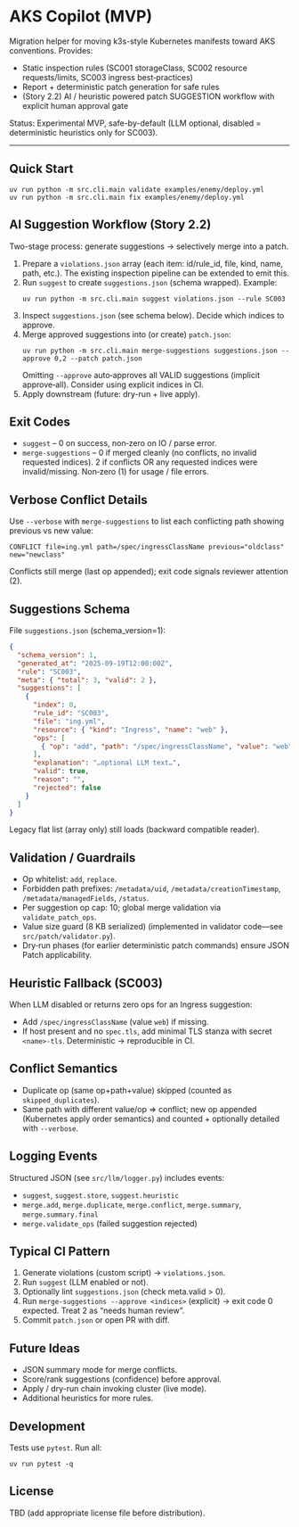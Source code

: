 # AKS Copilot (MVP)

Migration helper for moving k3s-style Kubernetes manifests toward AKS conventions. Provides:

- Static inspection rules (SC001 storageClass, SC002 resource requests/limits, SC003 ingress best‑practices)
- Report + deterministic patch generation for safe rules
- (Story 2.2) AI / heuristic powered patch SUGGESTION workflow with explicit human approval gate

Status: Experimental MVP, safe-by-default (LLM optional, disabled = deterministic heuristics only for SC003).

---

## Quick Start

```
uv run python -m src.cli.main validate examples/enemy/deploy.yml
uv run python -m src.cli.main fix examples/enemy/deploy.yml
```

## AI Suggestion Workflow (Story 2.2)

Two-stage process: generate suggestions → selectively merge into a patch.

1. Prepare a `violations.json` array (each item: id/rule_id, file, kind, name, path, etc.). The existing inspection pipeline can be extended to emit this.
2. Run `suggest` to create `suggestions.json` (schema wrapped). Example:
   ```
   uv run python -m src.cli.main suggest violations.json --rule SC003
   ```
3. Inspect `suggestions.json` (see schema below). Decide which indices to approve.
4. Merge approved suggestions into (or create) `patch.json`:
   ```
   uv run python -m src.cli.main merge-suggestions suggestions.json --approve 0,2 --patch patch.json
   ```
   Omitting `--approve` auto‑approves all VALID suggestions (implicit approve‑all). Consider using explicit indices in CI.
5. Apply downstream (future: dry-run + live apply).

## Exit Codes

- `suggest` – 0 on success, non‑zero on IO / parse error.
- `merge-suggestions` – 0 if merged cleanly (no conflicts, no invalid requested indices). 2 if conflicts OR any requested indices were invalid/missing. Non‑zero (1) for usage / file errors.

## Verbose Conflict Details

Use `--verbose` with `merge-suggestions` to list each conflicting path showing previous vs new value:

```
CONFLICT file=ing.yml path=/spec/ingressClassName previous="oldclass" new="newclass"
```

Conflicts still merge (last op appended); exit code signals reviewer attention (2).

## Suggestions Schema

File `suggestions.json` (schema_version=1):

```json
{
  "schema_version": 1,
  "generated_at": "2025-09-19T12:00:00Z",
  "rule": "SC003",
  "meta": { "total": 3, "valid": 2 },
  "suggestions": [
    {
      "index": 0,
      "rule_id": "SC003",
      "file": "ing.yml",
      "resource": { "kind": "Ingress", "name": "web" },
      "ops": [
        { "op": "add", "path": "/spec/ingressClassName", "value": "web" }
      ],
      "explanation": "…optional LLM text…",
      "valid": true,
      "reason": "",
      "rejected": false
    }
  ]
}
```

Legacy flat list (array only) still loads (backward compatible reader).

## Validation / Guardrails

- Op whitelist: `add`, `replace`.
- Forbidden path prefixes: `/metadata/uid`, `/metadata/creationTimestamp`, `/metadata/managedFields`, `/status`.
- Per suggestion op cap: 10; global merge validation via `validate_patch_ops`.
- Value size guard (8 KB serialized) (implemented in validator code—see `src/patch/validator.py`).
- Dry‑run phases (for earlier deterministic patch commands) ensure JSON Patch applicability.

## Heuristic Fallback (SC003)

When LLM disabled or returns zero ops for an Ingress suggestion:

- Add `/spec/ingressClassName` (value `web`) if missing.
- If host present and no `spec.tls`, add minimal TLS stanza with secret `<name>-tls`.
  Deterministic → reproducible in CI.

## Conflict Semantics

- Duplicate op (same op+path+value) skipped (counted as `skipped_duplicates`).
- Same path with different value/op => conflict; new op appended (Kubernetes apply order semantics) and counted + optionally detailed with `--verbose`.

## Logging Events

Structured JSON (see `src/llm/logger.py`) includes events:

- `suggest`, `suggest.store`, `suggest.heuristic`
- `merge.add`, `merge.duplicate`, `merge.conflict`, `merge.summary`, `merge.summary.final`
- `merge.validate_ops` (failed suggestion rejected)

## Typical CI Pattern

1. Generate violations (custom script) → `violations.json`.
2. Run `suggest` (LLM enabled or not).
3. Optionally lint `suggestions.json` (check meta.valid > 0).
4. Run `merge-suggestions --approve <indices>` (explicit) → exit code 0 expected. Treat 2 as “needs human review”.
5. Commit `patch.json` or open PR with diff.

## Future Ideas

- JSON summary mode for merge conflicts.
- Score/rank suggestions (confidence) before approval.
- Apply / dry-run chain invoking cluster (live mode).
- Additional heuristics for more rules.

## Development

Tests use `pytest`. Run all:

```
uv run pytest -q
```

## License

TBD (add appropriate license file before distribution).
